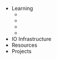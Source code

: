 <!-- docs/_sidebar.md -->
* Learning
  * [](Basics.md)
  * [](Arduino.md)
  * [](PickingATool.md "Picking a tool")
  * [](Hands-onTips "Hands-on tips")
* IO Infrastructure
* Resources
* Projects
